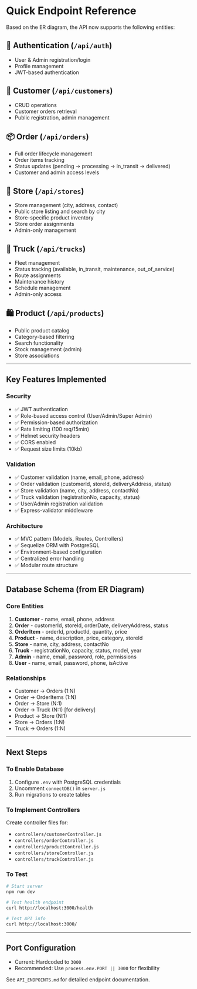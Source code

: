 # Quick Endpoint Reference

Based on the ER diagram, the API now supports the following entities:

## 🔐 Authentication (`/api/auth`)
- User & Admin registration/login
- Profile management
- JWT-based authentication

## 👥 Customer (`/api/customers`)
- CRUD operations
- Customer orders retrieval
- Public registration, admin management

## 📦 Order (`/api/orders`)
- Full order lifecycle management
- Order items tracking
- Status updates (pending → processing → in_transit → delivered)
- Customer and admin access levels

## 🏪 Store (`/api/stores`)
- Store management (city, address, contact)
- Public store listing and search by city
- Store-specific product inventory
- Store order assignments
- Admin-only management

## 🚚 Truck (`/api/trucks`)
- Fleet management
- Status tracking (available, in_transit, maintenance, out_of_service)
- Route assignments
- Maintenance history
- Schedule management
- Admin-only access

## 🛍️ Product (`/api/products`)
- Public product catalog
- Category-based filtering
- Search functionality
- Stock management (admin)
- Store associations

---

## Key Features Implemented

### Security
- ✅ JWT authentication
- ✅ Role-based access control (User/Admin/Super Admin)
- ✅ Permission-based authorization
- ✅ Rate limiting (100 req/15min)
- ✅ Helmet security headers
- ✅ CORS enabled
- ✅ Request size limits (10kb)

### Validation
- ✅ Customer validation (name, email, phone, address)
- ✅ Order validation (customerId, storeId, deliveryAddress, status)
- ✅ Store validation (name, city, address, contactNo)
- ✅ Truck validation (registrationNo, capacity, status)
- ✅ User/Admin registration validation
- ✅ Express-validator middleware

### Architecture
- ✅ MVC pattern (Models, Routes, Controllers)
- ✅ Sequelize ORM with PostgreSQL
- ✅ Environment-based configuration
- ✅ Centralized error handling
- ✅ Modular route structure

---

## Database Schema (from ER Diagram)

### Core Entities
1. **Customer** - name, email, phone, address
2. **Order** - customerId, storeId, orderDate, deliveryAddress, status
3. **OrderItem** - orderId, productId, quantity, price
4. **Product** - name, description, price, category, storeId
5. **Store** - name, city, address, contactNo
6. **Truck** - registrationNo, capacity, status, model, year
7. **Admin** - name, email, password, role, permissions
8. **User** - name, email, password, phone, isActive

### Relationships
- Customer → Orders (1:N)
- Order → OrderItems (1:N)
- Order → Store (N:1)
- Order → Truck (N:1) [for delivery]
- Product → Store (N:1)
- Store → Orders (1:N)
- Truck → Orders (1:N)

---

## Next Steps

### To Enable Database
1. Configure `.env` with PostgreSQL credentials
2. Uncomment `connectDB()` in `server.js`
3. Run migrations to create tables

### To Implement Controllers
Create controller files for:
- `controllers/customerController.js`
- `controllers/orderController.js`
- `controllers/productController.js`
- `controllers/storeController.js`
- `controllers/truckController.js`

### To Test
```bash
# Start server
npm run dev

# Test health endpoint
curl http://localhost:3000/health

# Test API info
curl http://localhost:3000/
```

---

## Port Configuration
- Current: Hardcoded to `3000`
- Recommended: Use `process.env.PORT || 3000` for flexibility

See `API_ENDPOINTS.md` for detailed endpoint documentation.
